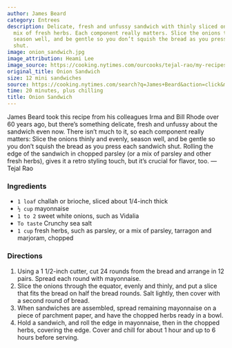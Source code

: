 ```yaml
---
author: James Beard
category: Entrees
description: Delicate, fresh and unfussy sandwich with thinly sliced onions and a
  mix of fresh herbs. Each component really matters. Slice the onions thinly and evenly,
  season well, and be gentle so you don’t squish the bread as you press each sandwich
  shut.
image: onion_sandwich.jpg
image_attribution: Heami Lee
image_source: https://cooking.nytimes.com/ourcooks/tejal-rao/my-recipes?action=click&module=byline&region=recipe%20page
original_title: Onion Sandwich
size: 12 mini sandwiches
source: https://cooking.nytimes.com/search?q=James+Beard&action=click&module=byline&region=recipe%20page
time: 20 minutes, plus chilling
title: Onion Sandwich
---
```

James Beard took this recipe from his colleagues Irma and Bill Rhode over 60 years ago, but there’s something delicate, fresh and unfussy about the sandwich even now. There isn’t much to it, so each component really matters: Slice the onions thinly and evenly, season well, and be gentle so you don’t squish the bread as you press each sandwich shut. Rolling the edge of the sandwich in chopped parsley (or a mix of parsley and other fresh herbs), gives it a retro styling touch, but it’s crucial for flavor, too. —Tejal Rao

### Ingredients

* `1 loaf` challah or brioche, sliced about 1/4-inch thick
* `½ cup` mayonnaise
* `1 to 2` sweet white onions, such as Vidalia
* `To taste` Crunchy sea salt
* `1 cup` fresh herbs, such as parsley, or a mix of parsley, tarragon and marjoram, chopped

### Directions

1. Using a 1 1/2-inch cutter, cut 24 rounds from the bread and arrange in 12 pairs. Spread each round with mayonnaise.
2. Slice the onions through the equator, evenly and thinly, and put a slice that fits the bread on half the bread rounds. Salt lightly, then cover with a second round of bread.
3. When sandwiches are assembled, spread remaining mayonnaise on a piece of parchment paper, and have the chopped herbs ready in a bowl.
4. Hold a sandwich, and roll the edge in mayonnaise, then in the chopped herbs, covering the edge. Cover and chill for about 1 hour and up to 6 hours before serving.